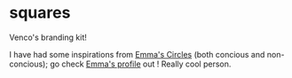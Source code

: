 # squares
Venco's branding kit!


I have had some inspirations from [Emma's Circles](https://github.com/prplwtf/circles) (both concious and non-concious); go check [Emma's profile](https://github.com/prplwtf) out ! Really cool person.

